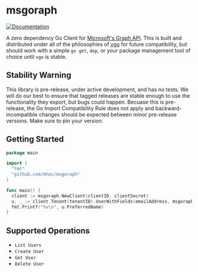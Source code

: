 # msgoraph

[![Documentation](https://godoc.org/github.com/mhoc/msgoraph?status.svg)](http://godoc.org/github.com/mhoc/msgoraph)

A zero dependency Go Client for [Microsoft's Graph API](https://developer.microsoft.com/en-us/graph/docs/concepts/overview). This is built and distributed under all of the philosophies of [vgo](https://research.swtch.com/vgo) for future compatibility, but should work with a simple `go get`, `dep`, or your package management tool of choice until `vgo` is stable. 

## Stability Warning

This library is pre-release, under active development, and has no tests. We will do our best to ensure that tagged releases are stable enough to use the functionality they export, but bugs could happen. Becuase this is pre-release, the Go Import Compatibility Rule does not apply and backward-incompatible changes should be expected between minor pre-release versions. Make sure to pin your version. 

## Getting Started

```go
package main

import (
  "fmt"
  "github.com/mhoc/msgoraph"
)

func main() {
  client := msgoraph.NewClient(clientID, clientSecret)
  u, _ := client.Tenant(tenantID).UserWithFields(emailAddress, msgoraph.UserDefaultFields)
  fmt.Printf("%v\n", u.PreferredName)
}
```

## Supported Operations

- `List Users`
- `Create User`
- `Get User`
- `Delete User`
